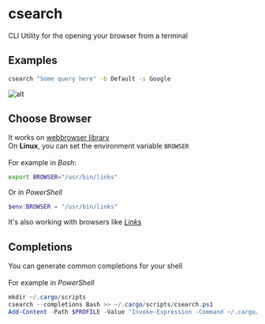 # csearch
CLI Utility for the opening your browser from a  terminal

## Examples
```bash
csearch "Some query here" -b Default -s Google
```
![alt](https://raw.githubusercontent.com/Nanoster1/resources/main/.github/images/Example.png)
## Choose Browser
It works on [webbrowser library](https://https://docs.rs/webbrowser/latest/webbrowser/)\
On **Linux**, you can set the environment variable `BROWSER`\
\
For example in *Bash*:
```bash 
export BROWSER="/usr/bin/links"
``` 
Or in *PowerShell*
```powershell
$env:BROWSER = "/usr/bin/links"
```
It's also working with browsers like [*Links*](http://links.twibright.com/user_en.html)
## Completions
You can generate common completions for your shell\
\
For example in *PowerShell*
```powershell
mkdir ~/.cargo/scripts
csearch --completions Bash >> ~/.cargo/scripts/csearch.ps1
Add-Content -Path $PROFILE -Value "Invoke-Expression -Command ~/.cargo/scripts/*.ps1"
```